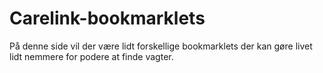 # Carelink-bookmarklets
På denne side vil der være lidt forskellige bookmarklets der kan gøre livet lidt nemmere for podere at finde vagter.
